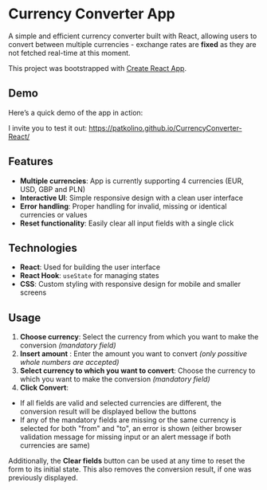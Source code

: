 # Currency Converter App

A simple and efficient currency converter built with React, allowing users to convert between multiple currencies -  exchange rates are **fixed** as they are not fetched real-time at this moment.

This project was bootstrapped with [Create React App](https://github.com/facebook/create-react-app).

## Demo

Here’s a quick demo of the app in action:

I invite you to test it out:
https://patkolino.github.io/CurrencyConverter-React/

## Features

- **Multiple currencies**: App is currently supporting 4 currencies (EUR, USD, GBP and PLN)
- **Interactive UI**: Simple responsive design with a clean user interface
- **Error handling**: Proper handling for invalid, missing or identical currencies or values
- **Reset functionality**: Easily clear all input fields with a single click

## Technologies

- **React**: Used for building the user interface
- **React Hook**: `useState` for managing states
- **CSS**: Custom styling with responsive design for mobile and smaller screens

## Usage

1. **Choose currency**: Select the currency from which you want to make the conversion *(mandatory field)*
2. **Insert amount** : Enter the amount you want to convert *(only possitive whole numbers are accepted)*
3. **Select currency to which you want to convert**: Choose the currency to which you want to make the conversion *(mandatory field)*
4. **Click Convert**: 
- If all fields are valid and selected currencies are different, the conversion result will be displayed bellow the buttons
- If any of the mandatory fields are missing or the same currency is selected for both "from" and "to", an error is shown (either browser validation message for missing input or an alert message if both currencies are same)

Additionally, the **Clear fields** button can be used at any time to reset the form to its initial state. This also removes the conversion result, if one was previously displayed.
